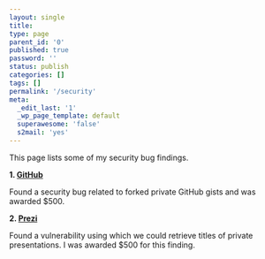 ```yaml
---
layout: single
title:
type: page
parent_id: '0'
published: true
password: ''
status: publish
categories: []
tags: []
permalink: '/security'
meta:
  _edit_last: '1'
  _wp_page_template: default
  superawesome: 'false'
  s2mail: 'yes'
---
```

This page lists some of my security bug findings.

**1. [GitHub](https://bounty.github.com/researchers/ershad.html)**

Found a security bug related to forked private GitHub gists and was awarded $500.

**2. [Prezi](https://prezi.com/bugbounty/whitehats)**

Found a vulnerability using which we could retrieve titles of private presentations. I was awarded $500 for this finding.
